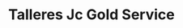 ---
title: "Talleres Jc Gold Service"
url: /torrent/talleres-jc-gold-service/
shop: reparación de automóviles
---